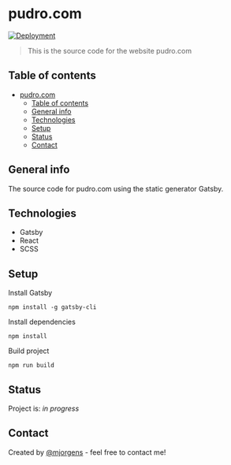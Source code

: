 # pudro.com
[![Deployment](https://github.com/mjorgens/pudro.com/actions/workflows/deployment.yml/badge.svg)](https://github.com/mjorgens/pudro.com/actions/workflows/deployment.yml)
> This is the source code for the website pudro.com

## Table of contents
- [pudro.com](#pudrocom)
  - [Table of contents](#table-of-contents)
  - [General info](#general-info)
  - [Technologies](#technologies)
  - [Setup](#setup)
  - [Status](#status)
  - [Contact](#contact)

## General info
The source code for pudro.com using the static generator Gatsby.

## Technologies
* Gatsby
* React
* SCSS

## Setup
Install Gatsby
```shell script
npm install -g gatsby-cli
```
Install dependencies
```shell script
npm install
```
Build project
```shell script
npm run build
```

## Status
Project is: _in progress_

## Contact
Created by [@mjorgens](https://github.com/mjorgens) - feel free to contact me!
